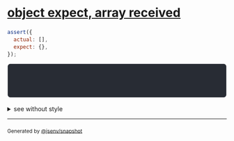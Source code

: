 # [object expect, array received](../../array.test.js#L18)

```js
assert({
  actual: [],
  expect: {},
});
```

![img](throw.svg)

<details>
  <summary>see without style</summary>

```console
AssertionError: actual and expect are different

actual: []
expect: {}
```

</details>


---

<sub>
  Generated by <a href="https://github.com/jsenv/core/tree/main/packages/tooling/snapshot">@jsenv/snapshot</a>
</sub>
